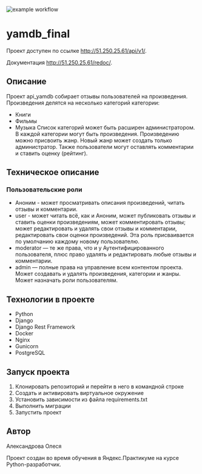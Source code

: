 ![example workflow](https://github.com/lesenko/yamdb_final/actions/workflows/yamdb_workflow.yml/badge.svg)

# yamdb_final

Проект доступен по ссылке http://51.250.25.61/api/v1/.

Документация http://51.250.25.61/redoc/.

## Описание
Проект api_yamdb собирает отзывы пользователей на произведения. 
Произведения делятся на несколько категорий категории:
* Книги
* Фильмы
* Музыка
Список категорий может быть расширен администратором.
В каждой категории могут быть произведения.
Произведению можно присвоить жанр. Новый жанр может создать только администратор.
Также пользователи могут оставлять комментарии и ставить оценку (рейтинг).

## Техническое описание

### Пользовательские роли 
* Аноним - может просматривать описания произведений, читать отзывы и комментарии.
* user - может читать всё, как и Аноним, может публиковать отзывы и ставить оценки произведениям, может комментировать отзывы; может редактировать и удалять свои отзывы и комментарии, редактировать свои оценки произведений. Эта роль присваивается по умолчанию каждому новому пользователю.
* moderator — те же права, что и у Аутентифицированного пользователя, плюс право удалять и редактировать любые отзывы и комментарии.
* admin — полные права на управление всем контентом проекта. Может создавать и удалять произведения, категории и жанры. Может назначать роли пользователям.

## Технологии в проекте 
* Python
* Django
* Django Rest Framework
* Docker
* Nginx
* Gunicorn
* PostgreSQL

## Запуск проекта
1. Клонировать репозиторий и перейти в него в командной строке
2. Cоздать и активировать виртуальное окружение
3. Установить зависимости из файла requirements.txt
4. Выполнить миграции
5. Запустить проект

## Автор
Александрова Олеся

Проект создан во время обучения в Яндекс.Практикуме на курсе Python-разработчик.
